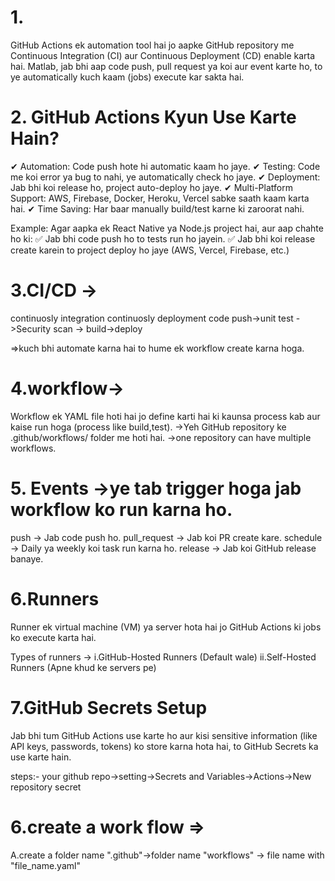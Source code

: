 # 1.
GitHub Actions ek automation tool hai jo aapke GitHub repository me Continuous Integration (CI) aur Continuous Deployment (CD) enable karta hai. Matlab, jab bhi aap code push, pull request ya koi aur event karte ho, to ye automatically kuch kaam (jobs) execute kar sakta hai.

# 2. GitHub Actions Kyun Use Karte Hain?
✔ Automation: Code push hote hi automatic kaam ho jaye.
✔ Testing: Code me koi error ya bug to nahi, ye automatically check ho jaye.
✔ Deployment: Jab bhi koi release ho, project auto-deploy ho jaye.
✔ Multi-Platform Support: AWS, Firebase, Docker, Heroku, Vercel sabke saath kaam karta hai.
✔ Time Saving: Har baar manually build/test karne ki zaroorat nahi.


Example:
Agar aapka ek React Native ya Node.js project hai, aur aap chahte ho ki:
✅ Jab bhi code push ho to tests run ho jayein.
✅ Jab bhi koi release create karein to project deploy ho jaye (AWS, Vercel, Firebase, etc.)


# 3.CI/CD ->  
 continuosly integration                                  continuosly deployment
code push->unit test ->Security scan ->                      build->deploy

=>kuch bhi automate karna hai to hume ek workflow create karna hoga.

# 4.workflow->
Workflow ek YAML file hoti hai jo define karti hai ki kaunsa process kab aur kaise run hoga (process like build,test). 
->Yeh GitHub repository ke .github/workflows/ folder me hoti hai.
->one repository can have multiple workflows.

# 5. Events ->ye tab trigger hoga jab workflow ko run karna ho.

push → Jab code push ho.
pull_request → Jab koi PR create kare.
schedule → Daily ya weekly koi task run karna ho.
release → Jab koi GitHub release banaye.

# 6.Runners
Runner ek virtual machine (VM) ya server hota hai jo GitHub Actions ki jobs ko execute karta hai.

Types of runners ->
i.GitHub-Hosted Runners (Default wale)
ii.Self-Hosted Runners (Apne khud ke servers pe)

# 7.GitHub Secrets Setup 
Jab bhi tum GitHub Actions use karte ho aur kisi sensitive information (like API keys, passwords, tokens) ko store karna hota hai, to GitHub Secrets ka use karte hain.

steps:-
your github repo->setting->Secrets and Variables->Actions->New repository secret

# 6.create a work flow => 
  A.create a folder name ".github"->folder name "workflows" -> file name with "file_name.yaml"

